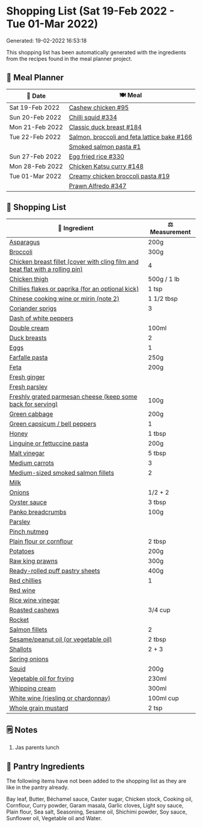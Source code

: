 # Shopping List (Sat 19-Feb 2022 - Tue 01-Mar 2022)



Generated: 19-02-2022 16:53:18

This shopping list has been automatically generated with the ingredients from the recipes found in the meal planner project.

## 📅 Meal Planner

|📅 Date| 🍽️ Meal|
|----|----|
|Sat 19-Feb 2022|[Cashew chicken #95](https://github.com/jcallaghan/The-Cookbook/issues/95)|
|Sun 20-Feb 2022|[Chilli squid #334](https://github.com/jcallaghan/The-Cookbook/issues/334)|
|Mon 21-Feb 2022|[Classic duck breast #184](https://github.com/jcallaghan/The-Cookbook/issues/184)|
|Tue 22-Feb 2022|[Salmon, broccoli and feta lattice bake #166](https://github.com/jcallaghan/The-Cookbook/issues/166)|
||[Smoked salmon pasta #1](https://github.com/jcallaghan/The-Cookbook/issues/1)|
|Sun 27-Feb 2022|[Egg fried rice #330](https://github.com/jcallaghan/The-Cookbook/issues/330)|
|Mon 28-Feb 2022|[Chicken Katsu curry #148](https://github.com/jcallaghan/The-Cookbook/issues/148)|
|Tue 01-Mar 2022|[Creamy chicken broccoli pasta #19](https://github.com/jcallaghan/The-Cookbook/issues/19)|
||[Prawn Alfredo #347](https://github.com/jcallaghan/The-Cookbook/issues/347)|


## 🛒 Shopping List

| 🍌 Ingredient| ⚖️ Measurement|
|----------|-----------|
|[Asparagus](https://www.sainsburys.co.uk/gol-ui/SearchResults/Asparagus)|200g|
|[Broccoli](https://www.sainsburys.co.uk/gol-ui/SearchResults/Broccoli)|300g|
|[Chicken breast fillet (cover with cling film and beat flat with a rolling pin)](https://www.sainsburys.co.uk/gol-ui/SearchResults/Chicken%20breast%20fillet%20(cover%20with%20cling%20film%20and%20beat%20flat%20with%20a%20rolling%20pin))|4|
|[Chicken thigh](https://www.sainsburys.co.uk/gol-ui/SearchResults/Chicken%20thigh)|500g / 1 lb|
|[Chillies flakes or paprika (for an optional kick)](https://www.sainsburys.co.uk/gol-ui/SearchResults/Chillies%20flakes%20or%20paprika%20(for%20an%20optional%20kick))|1 tsp|
|[Chinese cooking wine or mirin (note 2)](https://www.sainsburys.co.uk/gol-ui/SearchResults/Chinese%20cooking%20wine%20or%20mirin%20(note%202))|1 1/2 tbsp|
|[Coriander sprigs](https://www.sainsburys.co.uk/gol-ui/SearchResults/Coriander%20sprigs)|3|
|[Dash of white peppers](https://www.sainsburys.co.uk/gol-ui/SearchResults/Dash%20of%20white%20peppers)||
|[Double cream](https://www.sainsburys.co.uk/gol-ui/SearchResults/Double%20cream)|100ml|
|[Duck breasts](https://www.sainsburys.co.uk/gol-ui/SearchResults/Duck%20breasts)|2|
|[Eggs](https://www.sainsburys.co.uk/gol-ui/SearchResults/Eggs)|1|
|[Farfalle pasta](https://www.sainsburys.co.uk/gol-ui/SearchResults/Farfalle%20pasta)|250g|
|[Feta](https://www.sainsburys.co.uk/gol-ui/SearchResults/Feta)|200g|
|[Fresh ginger](https://www.sainsburys.co.uk/gol-ui/SearchResults/Fresh%20ginger)||
|[Fresh parsley](https://www.sainsburys.co.uk/gol-ui/SearchResults/Fresh%20parsley)||
|[Freshly grated parmesan cheese (keep some back for serving)](https://www.sainsburys.co.uk/gol-ui/SearchResults/Freshly%20grated%20parmesan%20cheese%20(keep%20some%20back%20for%20serving))|100g|
|[Green cabbage](https://www.sainsburys.co.uk/gol-ui/SearchResults/Green%20cabbage)|200g|
|[Green capsicum / bell peppers](https://www.sainsburys.co.uk/gol-ui/SearchResults/Green%20capsicum%20/%20bell%20peppers)|1|
|[Honey](https://www.sainsburys.co.uk/gol-ui/SearchResults/Honey)|1 tbsp|
|[Linguine or fettuccine pasta](https://www.sainsburys.co.uk/gol-ui/SearchResults/Linguine%20or%20fettuccine%20pasta)|200g|
|[Malt vinegar](https://www.sainsburys.co.uk/gol-ui/SearchResults/Malt%20vinegar)|5 tbsp|
|[Medium carrots](https://www.sainsburys.co.uk/gol-ui/SearchResults/Medium%20carrots)|3|
|[Medium-sized smoked salmon fillets](https://www.sainsburys.co.uk/gol-ui/SearchResults/Medium-sized%20smoked%20salmon%20fillets)|2|
|[Milk](https://www.sainsburys.co.uk/gol-ui/SearchResults/Milk)||
|[Onions](https://www.sainsburys.co.uk/gol-ui/SearchResults/Onions)|1/2 + 2|
|[Oyster sauce](https://www.sainsburys.co.uk/gol-ui/SearchResults/Oyster%20sauce)|3 tbsp|
|[Panko breadcrumbs](https://www.sainsburys.co.uk/gol-ui/SearchResults/Panko%20breadcrumbs)|100g|
|[Parsley](https://www.sainsburys.co.uk/gol-ui/SearchResults/Parsley)||
|[Pinch nutmeg](https://www.sainsburys.co.uk/gol-ui/SearchResults/Pinch%20nutmeg)||
|[Plain flour or cornflour](https://www.sainsburys.co.uk/gol-ui/SearchResults/Plain%20flour%20or%20cornflour)|2 tbsp|
|[Potatoes](https://www.sainsburys.co.uk/gol-ui/SearchResults/Potatoes)|200g|
|[Raw king prawns](https://www.sainsburys.co.uk/gol-ui/SearchResults/Raw%20king%20prawns)|300g|
|[Ready-rolled puff pastry sheets](https://www.sainsburys.co.uk/gol-ui/SearchResults/Ready-rolled%20puff%20pastry%20sheets)|400g|
|[Red chillies](https://www.sainsburys.co.uk/gol-ui/SearchResults/Red%20chillies)|1|
|[Red wine](https://www.sainsburys.co.uk/gol-ui/SearchResults/Red%20wine)||
|[Rice wine vinegar](https://www.sainsburys.co.uk/gol-ui/SearchResults/Rice%20wine%20vinegar)||
|[Roasted cashews](https://www.sainsburys.co.uk/gol-ui/SearchResults/Roasted%20cashews)|3/4 cup|
|[Rocket](https://www.sainsburys.co.uk/gol-ui/SearchResults/Rocket)||
|[Salmon fillets](https://www.sainsburys.co.uk/gol-ui/SearchResults/Salmon%20fillets)|2|
|[Sesame/peanut oil (or vegetable oil)](https://www.sainsburys.co.uk/gol-ui/SearchResults/Sesame/peanut%20oil%20(or%20vegetable%20oil))|2 tbsp|
|[Shallots](https://www.sainsburys.co.uk/gol-ui/SearchResults/Shallots)|2 + 3|
|[Spring onions](https://www.sainsburys.co.uk/gol-ui/SearchResults/Spring%20onions)||
|[Squid](https://www.sainsburys.co.uk/gol-ui/SearchResults/Squid)|200g|
|[Vegetable oil for frying](https://www.sainsburys.co.uk/gol-ui/SearchResults/Vegetable%20oil%20for%20frying)|230ml|
|[Whipping cream](https://www.sainsburys.co.uk/gol-ui/SearchResults/Whipping%20cream)|300ml|
|[White wine (riesling or chardonnay)](https://www.sainsburys.co.uk/gol-ui/SearchResults/White%20wine%20(riesling%20or%20chardonnay))|100ml cup|
|[Whole grain mustard](https://www.sainsburys.co.uk/gol-ui/SearchResults/Whole%20grain%20mustard)|2 tsp|

## 🗒️ Notes

1. Jas parents lunch

## 🏪 Pantry Ingredients

The following items have not been added to the shopping list as they are like in the pantry already.

Bay leaf, Butter, Béchamel sauce, Caster sugar, Chicken stock, Cooking oil, Cornflour, Curry powder, Garam masala, Garlic cloves, Light soy sauce, Plain flour, Sea salt, Seasoning, Sesame oil, Shichimi powder, Soy sauce, Sunflower oil, Vegetable oil and Water.
